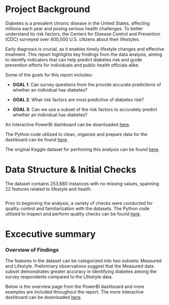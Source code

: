 # Project Background
  
Diabetes is a prevalent chronic disease in the United States, affecting millions each year and posing serious health challenges. To better understand its risk factors, the Centers for Disease Control and Prevention (CDC) surveyed over 400,000 U.S. citizens about their lifestyles.

Early diagnosis is crucial, as it enables timely lifestyle changes and effective treatment. This report highlights key findings from the data analysis, aiming to identify indicators that can help predict diabetes risk and guide prevention efforts for individuals and public health officials alike.

Some of the goals for this report includes:

- **GOAL 1**: Can survey questions from the provide accurate predictions of whether an individual has diabetes?

- **GOAL 2**: What risk factors are most predictive of diabetes risk?

- **GOAL 3**: Can we use a subset of the risk factors to accurately predict whether an individual has diabetes?
  
An interactive PowerBI dashboard can be downloaded [here]().

The Python code utilized to clean, organize and prepare data for the dashboard can be found [here](https://github.com/QuinnNgo97/Project-CDC-Diabetes-Health-Indicators/blob/ce2a781d1e99cb4d85b5fbab6fc09e6695488507/Diabetes%20Indicators%20Analytics.py).

The original Kaggle dataset for perfoming this analysis can be found [here](https://www.kaggle.com/datasets/alexteboul/diabetes-health-indicators-dataset?resource=download).

# Data Structure & Initial Checks

The dataset contains 253,680 instances with no missing values, spanning 22 features related to lifestyle and health.
<div align="center">
  <img src="">
</div>

Prior to beginning the analysis, a variety of checks were conducted for quality control and familiarization with the datasets. The Python code utilized to inspect and perform quality checks can be found [here](https://github.com/QuinnNgo97/Project-CDC-Diabetes-Health-Indicators/blob/ce2a781d1e99cb4d85b5fbab6fc09e6695488507/Diabetes%20Indicators%20Analytics.py).

# Excecutive summary

### Overview of Findings

The features in the dataset can be categorized into two subsets: Measured and Lifestyle. Preliminary observations suggest that the Measured data subset demonstrates greater accuracy in identifying diabetes among the survey respondents compared to the Lifestyle data.

Below is the overview page from the PowerBI dashboard and more examples are included throughout the report. The more interactive dashboard can be downloaded [here]().

<div align="center">
  <img src="">
</div>

